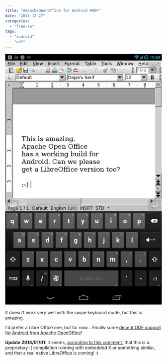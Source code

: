 ```yaml
---
title: "#ApacheOpenOffice for Android #ODF"
date: "2013-12-27"
categories: 
  - "free-sw"
tags: 
  - "android"
  - "odf"
---
```


[![image](images/wpid-Screenshot_2013-12-27-19-53-53.png "Screenshot_2013-12-27-19-53-53.png")](https://blog.1407.org/wp-content/uploads/2013/12/wpid-Screenshot_2013-12-27-19-53-53.png)

It doesn't work very well with the swipe keyboard mode, but this is amazing.

I'd prefer a Libre Office one, but for now... Finally some [decent ODF support for Android from Apache OpenOffice](https://play.google.com/store/apps/details?id=com.andropenoffice)!

**Update 2014/01/01**: it seems, [according to this comment](http://blog.documentfoundation.org/2013/12/30/libreoffice-is-available-on-the-ipad-and-chromebooks-thanks-to-rollapp/#comment-313988), that this is a proprietary :( compilation running with embedded X or something similar, and that a real native LibreOffice is coming! :)
